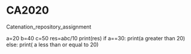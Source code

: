 # CA2020
Catenation_repository_assignment

a=20
b=40
c=50
res=a*b*c/10
print(res)
if a==30:
    print(a greater than 20)
else:
    print( a less than or equal to 20)
    
